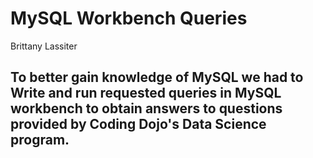 # MySQL Workbench Queries

 Brittany Lassiter

 ## To better gain knowledge of MySQL we had to Write and run requested queries in MySQL workbench to obtain answers to questions provided by Coding Dojo's Data Science program.

 
